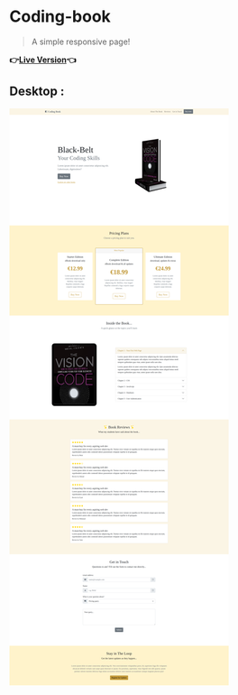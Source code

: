 # Coding-book


>A simple responsive page!

**:point_right:[Live Version]():point_left:**

## Desktop :

![Code-Book](images/The-Vision-Code-Book.png)